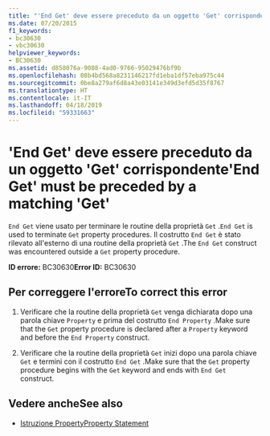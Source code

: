 ```yaml
---
title: "'End Get' deve essere preceduto da un oggetto 'Get' corrispondente"
ms.date: 07/20/2015
f1_keywords:
- bc30630
- vbc30630
helpviewer_keywords:
- BC30630
ms.assetid: d858076a-9088-4ad0-9766-95029476bf9b
ms.openlocfilehash: 08b4bd568a8231146217fd1eba1df57eba975c44
ms.sourcegitcommit: 0be8a279af6d8a43e03141e349d3efd5d35f8767
ms.translationtype: HT
ms.contentlocale: it-IT
ms.lasthandoff: 04/18/2019
ms.locfileid: "59331663"
---
```

# <a name="end-get-must-be-preceded-by-a-matching-get"></a><span data-ttu-id="c8059-102">'End Get' deve essere preceduto da un oggetto 'Get' corrispondente</span><span class="sxs-lookup"><span data-stu-id="c8059-102">'End Get' must be preceded by a matching 'Get'</span></span>
<span data-ttu-id="c8059-103">`End Get` viene usato per terminare le routine della proprietà `Get` .</span><span class="sxs-lookup"><span data-stu-id="c8059-103">`End Get` is used to terminate `Get` property procedures.</span></span> <span data-ttu-id="c8059-104">Il costrutto `End Get` è stato rilevato all'esterno di una routine della proprietà `Get` .</span><span class="sxs-lookup"><span data-stu-id="c8059-104">The `End Get` construct was encountered outside a `Get` property procedure.</span></span>  
  
 <span data-ttu-id="c8059-105">**ID errore:** BC30630</span><span class="sxs-lookup"><span data-stu-id="c8059-105">**Error ID:** BC30630</span></span>  
  
## <a name="to-correct-this-error"></a><span data-ttu-id="c8059-106">Per correggere l'errore</span><span class="sxs-lookup"><span data-stu-id="c8059-106">To correct this error</span></span>  
  
1. <span data-ttu-id="c8059-107">Verificare che la routine della proprietà `Get` venga dichiarata dopo una parola chiave `Property` e prima del costrutto `End Property` .</span><span class="sxs-lookup"><span data-stu-id="c8059-107">Make sure that the `Get` property procedure is declared after a `Property` keyword and before the `End Property` construct.</span></span>  
  
2. <span data-ttu-id="c8059-108">Verificare che la routine della proprietà `Get` inizi dopo una parola chiave `Get` e termini con il costrutto `End Get` .</span><span class="sxs-lookup"><span data-stu-id="c8059-108">Make sure that the `Get` property procedure begins with the `Get` keyword and ends with `End Get` construct.</span></span>  
  
## <a name="see-also"></a><span data-ttu-id="c8059-109">Vedere anche</span><span class="sxs-lookup"><span data-stu-id="c8059-109">See also</span></span>

- [<span data-ttu-id="c8059-110">Istruzione Property</span><span class="sxs-lookup"><span data-stu-id="c8059-110">Property Statement</span></span>](../../visual-basic/language-reference/statements/property-statement.md)
